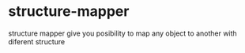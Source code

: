 # structure-mapper
structure mapper give you posibility to map any object to another with diferent structure
